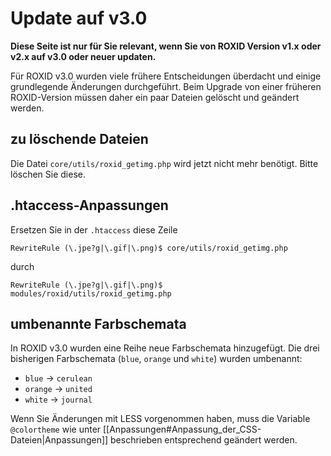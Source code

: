 # Update auf v3.0

**Diese Seite ist nur für Sie relevant, wenn Sie von ROXID Version v1.x oder v2.x auf v3.0 oder neuer updaten.**

Für ROXID v3.0 wurden viele frühere Entscheidungen überdacht und einige grundlegende Änderungen durchgeführt. Beim Upgrade von einer früheren ROXID-Version müssen daher ein paar Dateien gelöscht und geändert werden.

## zu löschende Dateien
Die Datei `core/utils/roxid_getimg.php` wird jetzt nicht mehr benötigt. Bitte löschen Sie diese.

## .htaccess-Anpassungen
Ersetzen Sie in der `.htaccess` diese Zeile

```apacheconf
RewriteRule (\.jpe?g|\.gif|\.png)$ core/utils/roxid_getimg.php
```

durch

```apacheconf
RewriteRule (\.jpe?g|\.gif|\.png)$ modules/roxid/utils/roxid_getimg.php
```

## umbenannte Farbschemata
In ROXID v3.0 wurden eine Reihe neue Farbschemata hinzugefügt. Die drei bisherigen Farbschemata (`blue`, `orange` und `white`) wurden umbenannt:
* `blue` &rarr; `cerulean`
* `orange` &rarr; `united`
* `white` &rarr; `journal`

Wenn Sie Änderungen mit LESS vorgenommen haben, muss die Variable `@colortheme` wie unter [[Anpassungen#Anpassung_der_CSS-Dateien|Anpassungen]] beschrieben entsprechend geändert werden.
